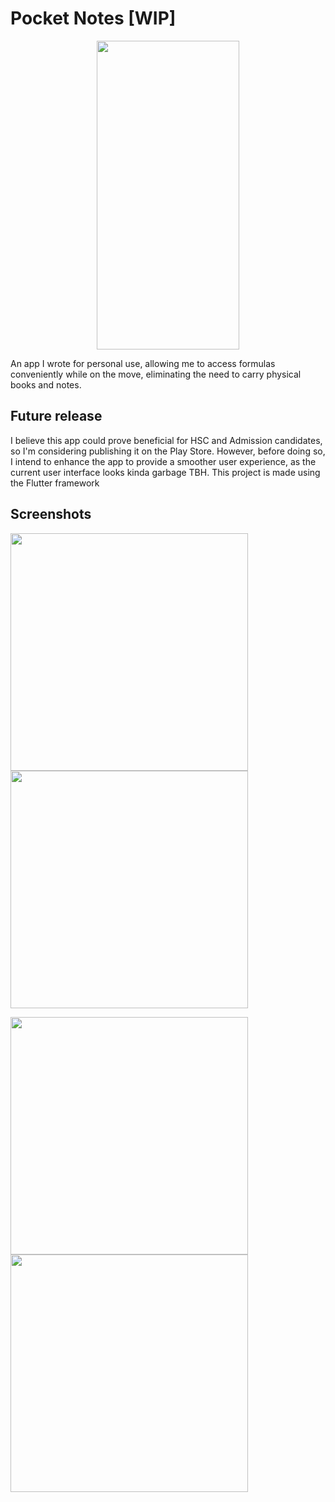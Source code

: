# Pocket Notes [WIP]
<p align="center">
<img align="center" src="images/Screenshot_1.png" width= 228 height= 494 >
</p>
An app I wrote for personal use, allowing me to access formulas conveniently while on the move, eliminating the need to carry physical books and notes.

## Future release
I believe this app could prove beneficial for HSC and Admission candidates, so I'm considering publishing it on the Play Store. However, before doing so, I intend to enhance the app to provide a smoother user experience, as the current user interface looks kinda garbage TBH. This project is made using the Flutter framework

## Screenshots
<p float="center">
  <img src="images/Screenshot_2.png" width="380" />
  <img src="images/Screenshot_3.png" width="380" />
</p>
<p float="center">
  <img src="images/Screenshot_6.png" width="380" />
  <img src="images/Screenshot_5.png" width="380" />
</p>
